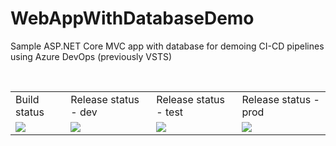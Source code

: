 # WebAppWithDatabaseDemo
Sample ASP.NET Core MVC app with database for demoing CI-CD pipelines using Azure DevOps (previously VSTS) 

</br>

<table>
  <tr>
    <td>Build status</td>
    <td>Release status - dev</td> 
    <td>Release status - test</td>  
    <td>Release status - prod</td>
  </tr>
  <tr>
    <td>
		<img src="[![Build Status](https://dev.azure.com/joseignaciodurand/DotNET-Core-Mvc-App/_apis/build/status/DotNET-Core-Mvc-App-ASP.NET%20Core-CI?branchName=master)](https://dev.azure.com/joseignaciodurand/DotNET-Core-Mvc-App/_build/latest?definitionId=6&branchName=master)"/>
    </td>
    <td>
		<img src="https://dev.azure.com/joseignaciodurand/_apis/public/Release/badge/7ac88337-9f15-48dd-ab33-a60c7a26e4a5/4/6"/>
	</td>
    <td>
		<img src="https://dev.azure.com/joseignaciodurand/_apis/public/Release/badge/7ac88337-9f15-48dd-ab33-a60c7a26e4a5/4/9"/>
    </td>
    <td>
		<img src="https://dev.azure.com/joseignaciodurand/_apis/public/Release/badge/7ac88337-9f15-48dd-ab33-a60c7a26e4a5/4/10"/>
  </td>
  </tr>
 </table>
